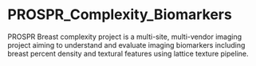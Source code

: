 # PROSPR_Complexity_Biomarkers
PROSPR Breast complexity project is a multi-site, multi-vendor imaging project aiming to understand and evaluate imaging biomarkers including breast percent density and textural features using lattice texture pipeline.
